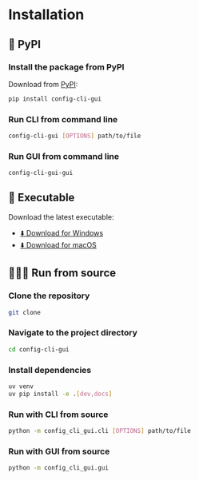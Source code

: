 # Installation


## 🐍 PyPI

### Install the package from PyPI

Download from [PyPI](https://pypi.org/):

```bash
pip install config-cli-gui
```

### Run CLI from command line
```bash
config-cli-gui [OPTIONS] path/to/file
```

### Run GUI from command line
```bash
config-cli-gui-gui
```

## 🔽 Executable

Download the latest executable:

- [⬇️ Download for Windows](https://github.com/pamagister/config-cli-gui/releases/latest/download/installer-win.zip)
- [⬇️ Download for macOS](https://github.com/pamagister/config-cli-gui/releases/latest/download/package-macos.zip)


## 👩🏼‍💻 Run from source

### Clone the repository

```bash
git clone
```

### Navigate to the project directory

```bash
cd config-cli-gui
```

### Install dependencies

```bash
uv venv
uv pip install -e .[dev,docs]
```


### Run with CLI from source

```bash
python -m config_cli_gui.cli [OPTIONS] path/to/file
```


### Run with GUI from source

```bash
python -m config_cli_gui.gui
```

